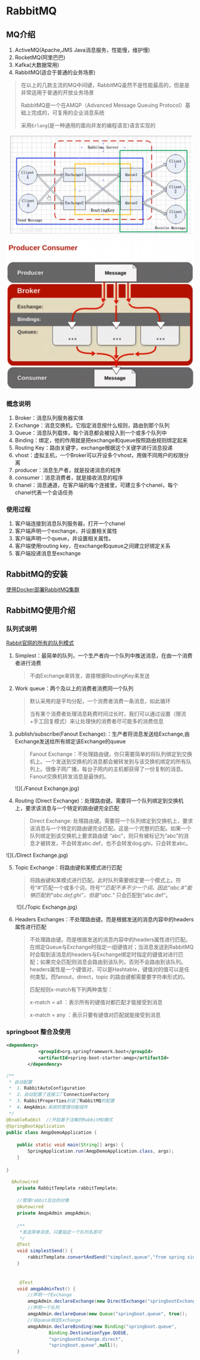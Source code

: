 # RabbitMQ

## MQ介绍

1. ActiveMQ(Apache,JMS Java消息服务，性能慢，维护慢)
2. RocketMQ(阿里巴巴)
3. Kafka(大数据常用)
4. RabbitMQ(适合于普通的业务场景)

> 在以上的几款主流的MQ中间键，RabbitMQ虽然不是性能最高的，但是是非常适用于普通的开放业务场景
>
> RabbitMQ是一个在AMQP（Advanced Message Queuing Protocol）基础上完成的，可复用的企业消息系统
>
> 采用`Erlang`(是一种通用的面向并发的编程语言)语言实现的

![img](./7BE1CFEE-F54B-42e3-BFD4-ABDFF941DA61.png)



![img](./40F83B89-D32D-4939-878D-7A592F05ACEB.png)

### 概念说明

1. Broker：消息队列服务器实体
2. Exchange：消息交换机，它指定消息按什么规则，路由到那个队列
3. Queue：消息队列载体，每个消息都会被投入到一个或多个队列中
4. Binding：绑定，他的作用就是把exchange和queue按照路由规则绑定起来
5. Routing Key：路由关键字，exchange根据这个关键字进行消息投递
6. vhost：虚拟主机，一个Broker可以开设多个vhost，用做不同用户的权限分离
7. producer：消息生产者，就是投递消息的程序
8. consumer：消息消费者，就是接收消息的程序
9. chanel：消息通道，在客户端的每个连接里，可建立多个chanel，每个chanel代表一个会话任务

### 使用过程

1. 客户端连接到消息队列服务器，打开一个chanel
2. 客户端声明一个exchange，并设置相关属性
3. 客户端声明一个queue，并设置相关属性。
4. 客户端使用routing key，在exchange和queue之间建立好绑定关系
5. 客户端投递消息至exchange



## RabbitMQ的安装

[使用Docker部署RabbitMQ集群](https://www.cnblogs.com/vipstone/p/9362388.html)

## RabbitMQ使用介绍

### 队列式说明

[Rabbit官网的所有的队列模式](https://www.rabbitmq.com/getstarted.html)

1. Simplest：最简单的队列，一个生产者向一个队列中推送消息，在由一个消费者进行消费

   > 不由Exchange来转发，直接根据RoutingKey来发送

2. Work queue：两个及以上的消费者消费同一个队列

   	>  默认采用的是平均分配，一个消费者消费一条消息，如此循环
   	>
   	>  当有某个消费者处理消息耗费时间过长时，我们可以通过设置（限流+手工回复模式）来让处理快的消费者尽可能多的消费信息

3. publish/subscribe(Fanout Exchange):：生产者将消息发送给Exchange,由Exchange发送给所有绑定该Exchange的queue

   > Fanout Exchange：不处理路由键。你只需要简单的将队列绑定到交换机上。一个发送到交换机的消息都会被转发到与该交换机绑定的所有队列上。很像子网广播，每台子网内的主机都获得了一份复制的消息。Fanout交换机转发消息是最快的。

   ![](./Fanout Exchange.jpg)

   

4. Routing (Direct Exchange)：处理路由键。需要将一个队列绑定到交换机上，要求该消息与一个特定的路由键完全匹配

   > Direct Exchange: 处理路由键。需要将一个队列绑定到交换机上，要求该消息与一个特定的路由键完全匹配。这是一个完整的匹配。如果一个队列绑定到该交换机上要求路由键 “abc”，则只有被标记为“abc”的消息才被转发，不会转发abc.def，也不会转发dog.ghi，只会转发abc。

![](./Direct Exchange.jpg)



5. Topic Exchange：将路由键和某模式进行匹配

   > 将路由键和某模式进行匹配。此时队列需要绑定要一个模式上。符号“#”匹配一个或多个词，符号“*”匹配不多不少一个词。因此“abc.#”能够匹配到“abc.def.ghi”，但是“abc.*” 只会匹配到“abc.def”。

   ​					![](./Topic Exchange.jpg)

   

6. Headers Exchanges：不处理路由键。而是根据发送的消息内容中的headers属性进行匹配

   >不处理路由键。而是根据发送的消息内容中的headers属性进行匹配。在绑定Queue与Exchange时指定一组键值对；当消息发送到RabbitMQ时会取到该消息的headers与Exchange绑定时指定的键值对进行匹配；如果完全匹配则消息会路由到该队列，否则不会路由到该队列。headers属性是一个键值对，可以是Hashtable，键值对的值可以是任何类型。而fanout，direct，topic 的路由键都需要要字符串形式的。
   >
   >匹配规则x-match有下列两种类型：
   >
   >x-match = all ：表示所有的键值对都匹配才能接受到消息
   >
   >x-match = any ：表示只要有键值对匹配就能接受到消息

### springboot 整合及使用

```xml
<dependency>
			<groupId>org.springframework.boot</groupId>
			<artifactId>spring-boot-starter-amqp</artifactId>
		</dependency>
```



```java
/**
 * 自动配置
 * 	1、RabbitAutoConfiguration
 * 	2、自动配置了连接工厂ConnectionFactory
 * 	3、RabbitProperties封装了RabbitMQ的配置
 * 	4、AmqAdmin:系统的管理功能组件
 */
@EnableRabbit  //开启基于注解的RabbitMQ模式
@SpringBootApplication
public class AmqpDemoApplication {

	public static void main(String[] args) {
		SpringApplication.run(AmqpDemoApplication.class, args);
	}

}
```

```java
  @Autowired
    private RabbitTemplate rabbitTemplate;

    //管理rabbit后台的对象
    @Autowired
    private AmqpAdmin amqpAdmin;

	/**
     *发送简单消息，只要指定一个队列名即可
     */
    @Test
    void simplestSend() {
        rabbitTemplate.convertAndSend("simplest.queue","from spring simplestSend method");
    }


	 @Test
	void amqpAdminTest() {
		//声明一个Exchange
		amqpAdmin.declareExchange(new DirectExchange("springbootExchange.direct"));
		//声明一个队列
		amqpAdmin.declareQueue(new Queue("springboot.queue", true));
		//将queue绑定Exchange
		amqpAdmin.declareBinding(new Binding("springboot.queue",
				Binding.DestinationType.QUEUE,
				"springbootExchange.direct",
				"springboot.queue",null));
	}
```

